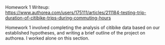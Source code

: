 Homework 1 Writeup: 
https://www.authorea.com/users/175111/articles/211184-testing-trip-duration-of-citibike-trips-during-commuting-hours

Homework 1 involved completing the analysis of citibike data based on our established hypotheses, and writing a brief outline of the project on authorea. I worked alone on this section.
